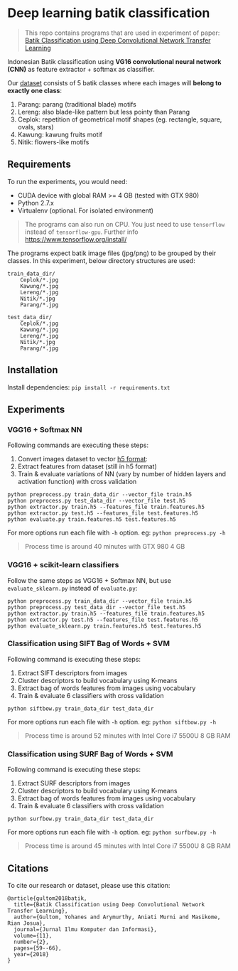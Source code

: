 # Deep learning batik classification

> This repo contains programs that are used in experiment of paper: [Batik Classification using Deep Convolutional Network Transfer Learning](http://jiki.cs.ui.ac.id/index.php/jiki/article/view/507)

Indonesian Batik classification using **VG16 convolutional neural network (CNN)** as feature extractor + softmax as classifier.

Our [dataset](https://drive.google.com/file/d/1uFnhO8WXdnyTBxGFy1qlqWU4iPmEF0kH/view) consists of 5 batik classes where each images will **belong to exactly one class**:

1. Parang: parang (traditional blade) motifs
1. Lereng: also blade-like pattern but less pointy than Parang
1. Ceplok: repetition of geometrical motif shapes (eg. rectangle, square, ovals, stars)
1. Kawung: kawung fruits motif
1. Nitik: flowers-like motifs

## Requirements

To run the experiments, you would need:

* CUDA device with global RAM >= 4 GB (tested with GTX 980)
* Python 2.7.x
* Virtualenv (optional. For isolated environment)

> The programs can also run on CPU. You just need to use `tensorflow` instead of `tensorflow-gpu`. Further info https://www.tensorflow.org/install/

The programs expect batik image files (jpg/png) to be grouped by their classes. In this experiment, below directory structures are used:

```
train_data_dir/
	Ceplok/*.jpg
	Kawung/*.jpg
	Lereng/*.jpg
	Nitik/*.jpg
	Parang/*.jpg

test_data_dir/
	Ceplok/*.jpg
	Kawung/*.jpg
	Lereng/*.jpg
	Nitik/*.jpg
	Parang/*.jpg
```

## Installation

Install dependencies: `pip install -r requirements.txt`

## Experiments

### VGG16 + Softmax NN

Following commands are executing these steps:

1. Convert images dataset to vector [h5 format](http://www.h5py.org/):  
2. Extract features from dataset (still in h5 format)
3. Train & evaluate variations of NN (vary by number of hidden layers and activation function) with cross validation

```
python preprocess.py train_data_dir --vector_file train.h5
python preprocess.py test_data_dir --vector_file test.h5
python extractor.py train.h5 --features_file train.features.h5
python extractor.py test.h5 --features_file test.features.h5
python evaluate.py train.features.h5 test.features.h5
```
For more options run each file with `-h` option. eg: `python preprocess.py -h`

> Process time is around 40 minutes with GTX 980 4 GB

### VGG16 + scikit-learn classifiers

Follow the same steps as VGG16 + Softmax NN, but use `evaluate_sklearn.py` instead of `evaluate.py`:

```
python preprocess.py train_data_dir --vector_file train.h5
python preprocess.py test_data_dir --vector_file test.h5
python extractor.py train.h5 --features_file train.features.h5
python extractor.py test.h5 --features_file test.features.h5
python evaluate_sklearn.py train.features.h5 test.features.h5
```

### Classification using SIFT Bag of Words + SVM

Following command is executing these steps:

1. Extract SIFT descriptors from images
2. Cluster descriptors to build vocabulary using K-means
3. Extract bag of words features from images using vocabulary
4. Train & evaluate 6 classifiers with cross validation

```
python siftbow.py train_data_dir test_data_dir
```

For more options run each file with `-h` option. eg: `python siftbow.py -h`

> Process time is around 52 minutes with Intel Core i7 5500U 8 GB RAM

### Classification using SURF Bag of Words + SVM

Following command is executing these steps:

1. Extract SURF descriptors from images
2. Cluster descriptors to build vocabulary using K-means
3. Extract bag of words features from images using vocabulary
4. Train & evaluate 6 classifiers with cross validation

```
python surfbow.py train_data_dir test_data_dir
```

For more options run each file with `-h` option. eg: `python surfbow.py -h`

> Process time is around 45 minutes with Intel Core i7 5500U 8 GB RAM

## Citations

To cite our research or dataset, please use this citation:

```
@article{gultom2018batik,
  title={Batik Classification using Deep Convolutional Network Transfer Learning},
  author={Gultom, Yohanes and Arymurthy, Aniati Murni and Masikome, Rian Josua},
  journal={Jurnal Ilmu Komputer dan Informasi},
  volume={11},
  number={2},
  pages={59--66},
  year={2018}
}
```

